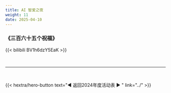 ```yaml
---
title: AI 智爱之夜
weight: 11
date: 2025-04-10
---
```


### 《三百六十五个祝福》

{{< bilibili BV1h6dzY5EaK >}}


<br>
<hr>
<br>

{{< hextra/hero-button text="◀ 返回2024年度活动表 ▶ " link="../" >}}